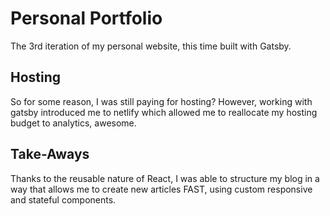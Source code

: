 # Personal Portfolio 

The 3rd iteration of my personal website, this time built with Gatsby.

## Hosting

So for some reason, I was still paying for hosting? However, working with gatsby introduced me to netlify which allowed me to reallocate my hosting budget to analytics, awesome.


## Take-Aways

Thanks to the reusable nature of React, I was able to structure my blog in a way that allows me to create new articles FAST, using custom responsive and stateful components.
